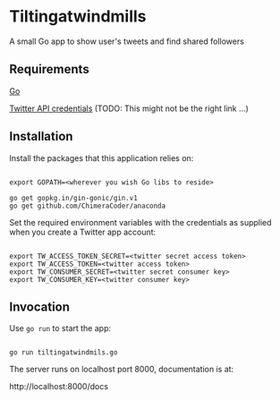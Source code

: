 Tiltingatwindmills
==================

A small Go app to show user's tweets and find shared followers

Requirements
------------

[Go](http://golang.org)

[Twitter API credentials](https://apps.twitter.com/) (TODO: This might not be the right link ...)

Installation
------------

Install the packages that this application relies on:

``` shell

export GOPATH=<wherever you wish Go libs to reside>

go get gopkg.in/gin-gonic/gin.v1
go get github.com/ChimeraCoder/anaconda

```

Set the required environment variables with the credentials as
supplied when you create a Twitter app account:

``` shell

export TW_ACCESS_TOKEN_SECRET=<twitter secret access token>
export TW_ACCESS_TOKEN=<twitter access token>
export TW_CONSUMER_SECRET=<twitter secret consumer key>
export TW_CONSUMER_KEY=<twitter consumer key>

```

Invocation
----------

Use `go run` to start the app:

``` shell

go run tiltingatwindmils.go

```

The server runs on localhost port 8000, documentation is at:

http://localhost:8000/docs
